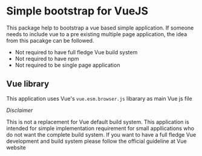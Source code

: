 # Simple bootstrap for VueJS

This package help to bootstrap a vue based simple application. If someone needs to include vue to a pre existing multiple page application, the idea from this pacakge can be followed. 

* Not required to have full fledge Vue build system
* Not required to have npm
* Not required to be single page application


## Vue library

This application uses Vue's `vue.esm.browser.js` libarary as main Vue js file

[vue.esm.browser.js]: https://cdn.jsdelivr.net/npm/vue/dist/

*Disclaimer*

This is not a replacement for Vue default build system. This application is intended for simple implementation requirement for small appllications who do not want the complete build system. If you want to have a full fledge Vue development and build system please follow the official guideline at Vue website